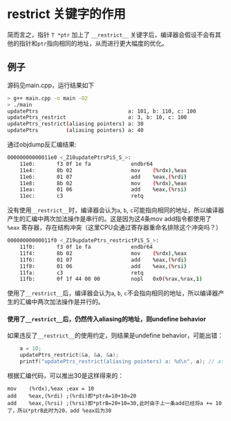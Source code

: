 # restrict 关键字的作用

简而言之，指针 `T *ptr` 加上了 `__restrict__` 关键字后，编译器会假设不会有其他的指针和`ptr`指向相同的地址，从而进行更大幅度的优化。

## 例子

源码见main.cpp，运行结果如下

```sh
> g++ main.cpp -o main -O2
> ./main
updatePtrs                             a: 101, b: 110, c: 100
updatePtrs_restrict                    a: 3, b: 10, c: 100
updatePtrs_restrict(aliasing pointers) a: 30
updatePtrs         (aliasing pointers) a: 40
```

通过objdump反汇编结果:
```sh
00000000000011e0 <_Z10updatePtrsPiS_S_>:
    11e0:       f3 0f 1e fa             endbr64 
    11e4:       8b 02                   mov    (%rdx),%eax
    11e6:       01 07                   add    %eax,(%rdi)
    11e8:       8b 02                   mov    (%rdx),%eax
    11ea:       01 06                   add    %eax,(%rsi)
    11ec:       c3                      retq   

```
没有使用`__restrict__`时，编译器会认为`a`, `b`, `c`可能指向相同的地址，所以编译器产生的汇编中两次加法操作是串行的。这是因为这4条mov add指令都使用了 `%eax` 寄存器，存在结构冲突（这里CPU会通过寄存器重命名排除这个冲突吗？）


```sh
00000000000011f0 <_Z19updatePtrs_restrictPiS_S_>:
    11f0:       f3 0f 1e fa             endbr64 
    11f4:       8b 02                   mov    (%rdx),%eax
    11f6:       01 07                   add    %eax,(%rdi)
    11f8:       01 06                   add    %eax,(%rsi)
    11fa:       c3                      retq   
    11fb:       0f 1f 44 00 00          nopl   0x0(%rax,%rax,1)
```
使用了`__restrict__`后，编译器会认为`a`, `b`, `c`不会指向相同的地址，所以编译器产生的汇编中两次加法操作是并行的。


#### 使用了`__restrict__`后，仍然传入aliasing的地址，则undefine behavior

如果违反了`__restrict__`的使用约定，则结果是undefine behavior，可能出错：
```c++
    a = 10;
    updatePtrs_restrict(&a, &a, &a);
    printf("updatePtrs_restrict(aliasing pointers) a: %d\n", a); // a: 30，而正确答案为40
```
根据汇编代码，可以推出30是这样得来的：
```
mov    (%rdx),%eax ;eax = 10
add    %eax,(%rdi) ;(%rdi)即*ptrA=10+10=20
add    %eax,(%rsi) ;(%rsi)即*ptrB=20+10=30,此时由于上一条add已经将a += 10了，所以*ptrB此时为20，add %eax后为30
```
